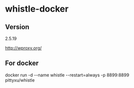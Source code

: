 # whistle-docker

## Version
2.5.19

http://wproxy.org/


## For docker
docker run -d --name whistle --restart=always -p 8899:8899 pittyxu/whistle


